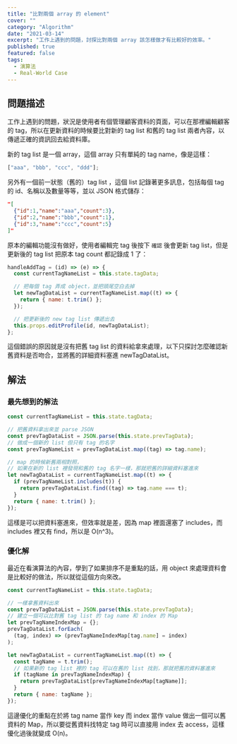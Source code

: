 ```yaml
---
title: "比對兩個 array 的 element"
cover: ""
category: "Algorithm"
date: "2021-03-14"
excerpt: "工作上遇到的問題，討探比對兩個 array 該怎樣做才有比較好的效率。"
published: true
featured: false
tags:
  - 演算法
  - Real-World Case
---
```


## 問題描述

工作上遇到的問題，狀況是使用者有個管理顧客資料的頁面，可以在那裡編輯顧客的 tag，所以在更新資料的時候要比對新的 tag list 和舊的 tag list 兩者內容，以傳遞正確的資訊回去給資料庫。

新的 tag list 是一個 array，這個 array 只有單純的 tag name，像是這樣：

```js
["aaa", "bbb", "ccc", "ddd"];
```

另外有一個前一狀態（舊的）tag list ，這個 list 記錄著更多訊息，包括每個 tag 的 id、名稱以及數量等等，並以 JSON 格式儲存：

```JSON
"[
  {"id":1,"name":"aaa","count":3},
  {"id":2,"name":"bbb","count":1},
  {"id":3,"name":"ccc","count":5}
]"
```

原本的編輯功能沒有做好，使用者編輯完 tag 後按下 `確認` 後會更新 tag list，但是更新後的 tag list 把原本 tag count 都記錄成 1 了：

```js
handleAddTag = (id) => (e) => {
  const currentTagNameList = this.state.tagData;

  // 把每個 tag 弄成 object，並把頭尾空白去掉
  let newTagDataList = currentTagNameList.map((t) => {
    return { name: t.trim() };
  });

  // 把更新後的 new tag list 傳遞出去
  this.props.editProfile(id, newTagDataList);
};
```

這個錯誤的原因就是沒有把舊 tag list 的資料給拿來處理，以下只探討怎麼確認新舊資料是否吻合，並將舊的詳細資料塞進 newTagDataList。

## 解法

### 最先想到的解法

```js
const currentTagNameList = this.state.tagData;

// 把舊資料拿出來並 parse JSON
const prevTagDataList = JSON.parse(this.state.prevTagData);
// 做成一個新的 list 但只有 tag 的名字
const prevTagNameList = prevTagDataList.map((tag) => tag.name);

// map 的時候新舊兩相對照，
// 如果在新的 list 裡發現和舊的 tag 名字一樣，那就把舊的詳細資料塞進來
let newTagDataList = currentTagNameList.map((t) => {
  if (prevTagNameList.includes(t)) {
    return prevTagDataList.find((tag) => tag.name === t);
  }
  return { name: t.trim() };
});
```

這樣是可以把資料塞進來，但效率就是差，因為 map 裡面還塞了 includes，而 includes 裡又有 find，所以是 O(n^3)。

### 優化解

最近在看演算法的內容，學到了如果排序不是重點的話，用 object 來處理資料會是比較好的做法，所以就從這個方向來改。

```js
const currentTagNameList = this.state.tagData;

// 一樣拿舊資料出來
const prevTagDataList = JSON.parse(this.state.prevTagData);
// 建立一個可以比對舊 tag list 的 tag name 和 index 的 Map
let prevTagNameIndexMap = {};
prevTagDataList.forEach(
  (tag, index) => (prevTagNameIndexMap[tag.name] = index)
);

let newTagDataList = currentTagNameList.map((t) => {
  const tagName = t.trim();
  // 如果新的 tag list 裡的 tag 可以在舊的 list 找到，那就把舊的資料塞進來
  if (tagName in prevTagNameIndexMap) {
    return prevTagDataList[prevTagNameIndexMap[tagName]];
  }
  return { name: tagName };
});
```

這邊優化的重點在於將 tag name 當作 key 而 index 當作 value 做出一個可以舊資料的 Map，所以要從舊資料找特定 tag 時可以直接用 index 去 access，這樣優化過後就變成 O(n)。
